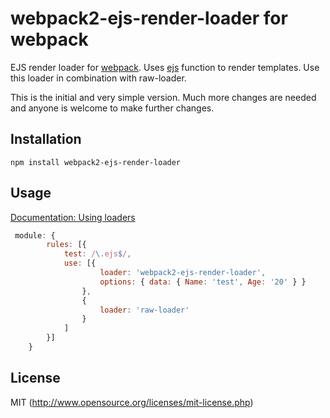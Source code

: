 # webpack2-ejs-render-loader for webpack

EJS render loader for [webpack](https://webpack.js.org/). Uses [ejs](https://github.com/mde/ejs) function to render templates.
Use this loader in combination with raw-loader.

This is the initial and very simple version. Much more changes are needed and anyone is welcome to make further changes.

## Installation

`npm install webpack2-ejs-render-loader`

## Usage

[Documentation: Using loaders](https://webpack.js.org/concepts/loaders/)

```javascript
 module: {
        rules: [{
            test: /\.ejs$/,
            use: [{
                    loader: 'webpack2-ejs-render-loader',
                    options: { data: { Name: 'test', Age: '20' } }
                },
                {
                    loader: 'raw-loader'
                }
            ]            
        }]
    }
```

## License

MIT (http://www.opensource.org/licenses/mit-license.php)



